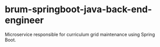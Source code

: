 # brum-springboot-java-back-end-engineer
Microservice responsible for curriculum grid maintenance using Spring Boot.
